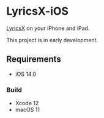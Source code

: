 # LyricsX-iOS

[LyricsX](https://github.com/ddddxxx/LyricsX) on your iPhone and iPad.

This project is in early development.

## Requirements

- iOS 14.0

### Build

- Xcode 12
- macOS 11
